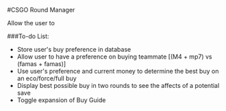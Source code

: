 #CSGO Round Manager

Allow the user to 


###To-do List:
* Store user's buy preference in database
* Allow user to have a preference on buying teammate [(M4 + mp7) vs (famas + famas)]
* Use user's preference and current money to determine the best buy on an eco/force/full buy
* Display best possible buy in two rounds to see the affects of a potential save
* Toggle expansion of Buy Guide